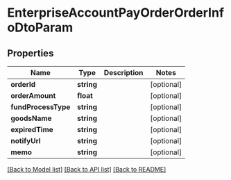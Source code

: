 # EnterpriseAccountPayOrderOrderInfoDtoParam

## Properties
Name | Type | Description | Notes
------------ | ------------- | ------------- | -------------
**orderId** | **string** |  | [optional] 
**orderAmount** | **float** |  | [optional] 
**fundProcessType** | **string** |  | [optional] 
**goodsName** | **string** |  | [optional] 
**expiredTime** | **string** |  | [optional] 
**notifyUrl** | **string** |  | [optional] 
**memo** | **string** |  | [optional] 

[[Back to Model list]](../README.md#documentation-for-models) [[Back to API list]](../README.md#documentation-for-api-endpoints) [[Back to README]](../README.md)


